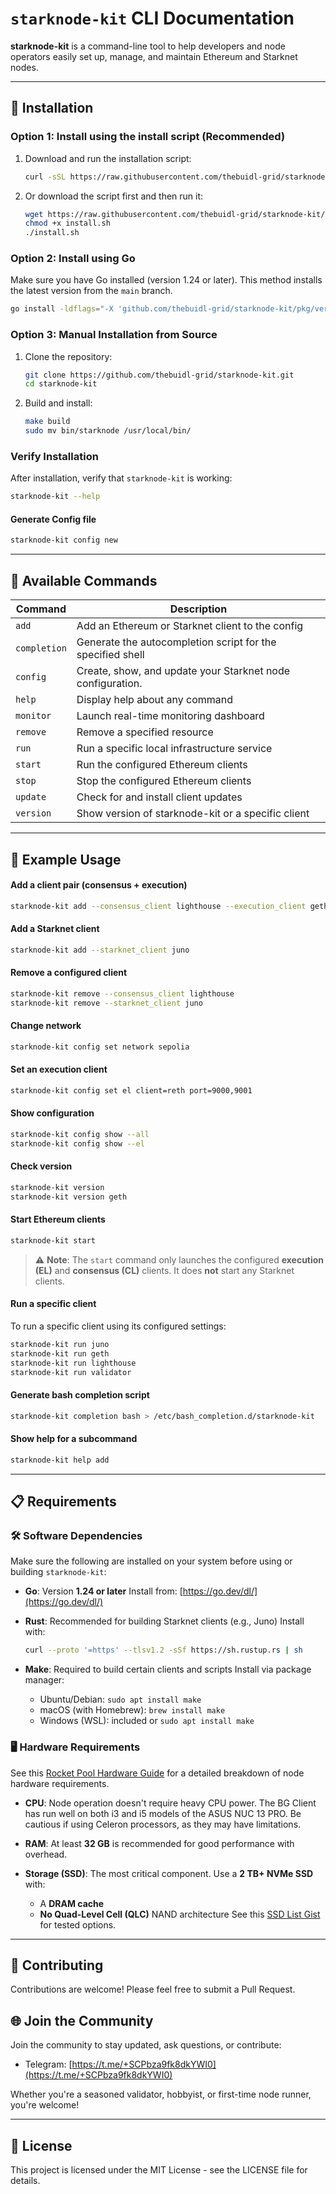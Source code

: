 # `starknode-kit` CLI Documentation

**starknode-kit** is a command-line tool to help developers and node operators easily set up, manage, and maintain Ethereum and Starknet nodes.

---

## 🚀 Installation

### Option 1: Install using the install script (Recommended)

1. Download and run the installation script:

   ```bash
   curl -sSL https://raw.githubusercontent.com/thebuidl-grid/starknode-kit/main/install.sh | bash
   ```

2. Or download the script first and then run it:

   ```bash
   wget https://raw.githubusercontent.com/thebuidl-grid/starknode-kit/main/install.sh
   chmod +x install.sh
   ./install.sh
   ```

### Option 2: Install using Go

Make sure you have Go installed (version 1.24 or later). This method installs the latest version from the `main` branch.

```bash
go install -ldflags="-X 'github.com/thebuidl-grid/starknode-kit/pkg/versions.StarkNodeVersion=main'" github.com/thebuidl-grid/starknode-kit@latest
```

### Option 3: Manual Installation from Source

1. Clone the repository:

   ```bash
   git clone https://github.com/thebuidl-grid/starknode-kit.git
   cd starknode-kit
   ```

2. Build and install:

   ```bash
   make build
   sudo mv bin/starknode /usr/local/bin/
   ```

### Verify Installation

After installation, verify that `starknode-kit` is working:

```bash
starknode-kit --help
```
#### Generate Config file

```bash
starknode-kit config new
```

---

## 📘 Available Commands

| Command      | Description                                                |
| ------------ | ---------------------------------------------------------- |
| `add`        | Add an Ethereum or Starknet client to the config           |
| `completion` | Generate the autocompletion script for the specified shell |
| `config`     | Create, show, and update your Starknet node configuration. |
| `help`       | Display help about any command                             |
| `monitor`    | Launch real-time monitoring dashboard                      |
| `remove`     | Remove a specified resource                                |
| `run`        | Run a specific local infrastructure service                |
| `start`      | Run the configured Ethereum clients                        |
| `stop`       | Stop the configured Ethereum clients                       |
| `update`     | Check for and install client updates                       |
| `version`    | Show version of starknode-kit or a specific client         |

---

## 🧪 Example Usage

#### Add a client pair (consensus + execution)

```bash
starknode-kit add --consensus_client lighthouse --execution_client geth
```

#### Add a Starknet client

```bash
starknode-kit add --starknet_client juno
```

#### Remove a configured client

```bash
starknode-kit remove --consensus_client lighthouse
starknode-kit remove --starknet_client juno
```

#### Change network

```bash
starknode-kit config set network sepolia
```

#### Set an execution client

```bash
starknode-kit config set el client=reth port=9000,9001
```

#### Show configuration

```bash
starknode-kit config show --all
starknode-kit config show --el
```

#### Check version

```bash
starknode-kit version
starknode-kit version geth
```

#### Start Ethereum clients

```bash
starknode-kit start
```

> ⚠️ **Note**: The `start` command only launches the configured **execution (EL)** and **consensus (CL)** clients. It does **not** start any Starknet clients.

#### Run a specific client

To run a specific client using its configured settings:

```bash
starknode-kit run juno
starknode-kit run geth
starknode-kit run lighthouse
starknode-kit run validator
```

#### Generate bash completion script

```bash
starknode-kit completion bash > /etc/bash_completion.d/starknode-kit
```

#### Show help for a subcommand

```bash
starknode-kit help add
```

---

## 📋 Requirements

### 🛠️ Software Dependencies

Make sure the following are installed on your system before using or building `starknode-kit`:

* **Go**: Version **1.24 or later**
  Install from: [https://go.dev/dl/](https://go.dev/dl/)

* **Rust**: Recommended for building Starknet clients (e.g., Juno)
  Install with:

  ```bash
  curl --proto '=https' --tlsv1.2 -sSf https://sh.rustup.rs | sh
  ```

* **Make**: Required to build certain clients and scripts
  Install via package manager:

  * Ubuntu/Debian: `sudo apt install make`
  * macOS (with Homebrew): `brew install make`
  * Windows (WSL): included or `sudo apt install make`

### 🖥️ Hardware Requirements

See this [Rocket Pool Hardware Guide](https://docs.rocketpool.net/guides/node/hardware.html) for a detailed breakdown of node hardware requirements.

* **CPU**: Node operation doesn't require heavy CPU power. The BG Client has run well on both i3 and i5 models of the ASUS NUC 13 PRO. Be cautious if using Celeron processors, as they may have limitations.
* **RAM**: At least **32 GB** is recommended for good performance with overhead.
* **Storage (SSD)**: The most critical component. Use a **2 TB+ NVMe SSD** with:

  * A **DRAM cache**
  * **No Quad-Level Cell (QLC)** NAND architecture
    See this [SSD List Gist](https://gist.github.com/bkase/fab02c5b3c404e9ef8e5c2071ac1558c) for tested options.

---

## 🤝 Contributing

Contributions are welcome! Please feel free to submit a Pull Request.

## 🌐 Join the Community

Join the community to stay updated, ask questions, or contribute:

- Telegram: [https://t.me/+SCPbza9fk8dkYWI0](https://t.me/+SCPbza9fk8dkYWI0)

Whether you're a seasoned validator, hobbyist, or first-time node runner, you're welcome!

---

## 📄 License

This project is licensed under the MIT License - see the LICENSE file for details.
